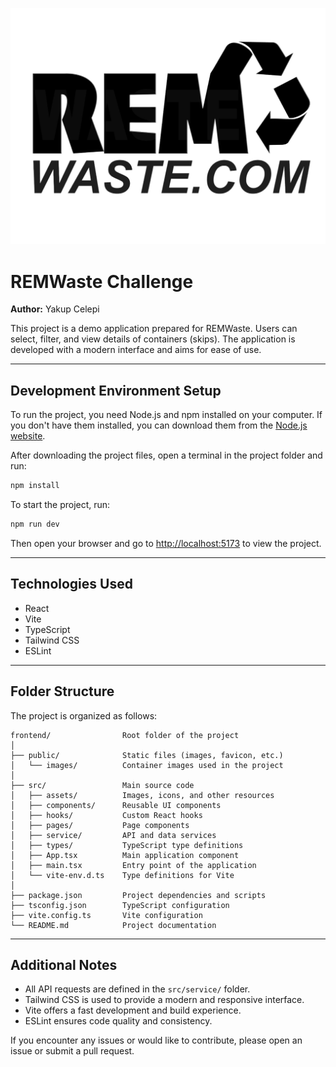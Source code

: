 ![REMWaste Logo](public/images/ramwaste.svg)

# REMWaste Challenge

**Author:** Yakup Celepi

This project is a demo application prepared for REMWaste. Users can select, filter, and view details of containers (skips). The application is developed with a modern interface and aims for ease of use.

---

## Development Environment Setup

To run the project, you need Node.js and npm installed on your computer. If you don't have them installed, you can download them from the [Node.js website](https://nodejs.org/).

After downloading the project files, open a terminal in the project folder and run:
```sh
npm install
```
To start the project, run:
```sh
npm run dev
```
Then open your browser and go to [http://localhost:5173](http://localhost:5173) to view the project.

---

## Technologies Used

- React
- Vite
- TypeScript
- Tailwind CSS
- ESLint

---

## Folder Structure

The project is organized as follows:

```
frontend/                Root folder of the project
│
├── public/              Static files (images, favicon, etc.)
│   └── images/          Container images used in the project
│
├── src/                 Main source code
│   ├── assets/          Images, icons, and other resources
│   ├── components/      Reusable UI components
│   ├── hooks/           Custom React hooks
│   ├── pages/           Page components
│   ├── service/         API and data services
│   ├── types/           TypeScript type definitions
│   ├── App.tsx          Main application component
│   ├── main.tsx         Entry point of the application
│   └── vite-env.d.ts    Type definitions for Vite
│
├── package.json         Project dependencies and scripts
├── tsconfig.json        TypeScript configuration
├── vite.config.ts       Vite configuration
└── README.md            Project documentation
```

---

## Additional Notes

- All API requests are defined in the `src/service/` folder.
- Tailwind CSS is used to provide a modern and responsive interface.
- Vite offers a fast development and build experience.
- ESLint ensures code quality and consistency.

If you encounter any issues or would like to contribute, please open an issue or submit a pull request.
